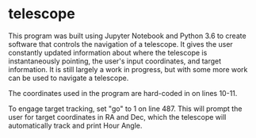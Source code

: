 # telescope

This program was built using Jupyter Notebook and Python 3.6 to create
software that controls the navigation of a telescope.  It gives
the user constantly updated information about where the telescope is
instantaneously pointing, the user's input coordinates, and target
information.  It is still largely a work in progress, but with
some more work can be used to navigate a telescope.

The coordinates used in the program are hard-coded in on lines 10-11. 

To engage target tracking, set "go" to 1 on line 487.  This will prompt
the user for target coordinates in RA and Dec, which the telescope
will automatically track and print Hour Angle.

